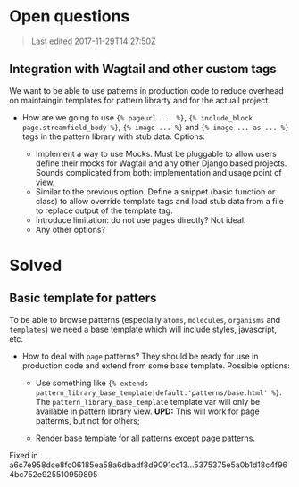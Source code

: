 # Open questions

> Last edited 2017-11-29T14:27:50Z

## Integration with Wagtail and other custom tags

We want to be able to use patterns in production code to reduce overhead on
maintaingin templates for pattern librarty and for the actuall project.

* How are we going to use `{% pageurl ... %}`, `{% include_block page.streamfield_body %}`, `{% image ... %}`
and `{% image ... as ... %}` tags in the pattern library with stub data.
Options:

  * Implement a way to use Mocks. Must be pluggable to allow users define their
  mocks for Wagtail and any other Django based projects. Sounds complicated
  from both: implementation and usage point of view.
  * Similar to the previous option. Define a snippet (basic function or class) to allow override template
  tags and load stub data from a file to replace output of the template tag.
  * Introduce limitation: do not use pages directly? Not ideal.
  * Any other options?


# Solved

## Basic template for patters

To be able to browse patterns (especially `atoms`, `molecules`, `organisms`
and `templates`) we need a base template which will include styles,
javascript, etc.

* How to deal with `page` patterns? They should be ready for use in
production code and extend from some base template. Possible options:

  * Use something like
  `{% extends pattern_library_base_template|default:'patterns/base.html' %}`.
  The `pattern_library_base_template` template var will only be
  available in pattern library view.
  **UPD:** This will work for page patterms, but not for others;

  * Render base template for all patterns except page patterns.
  
Fixed in a6c7e958dce8fc06185ea58a6dbadf8d9091cc13...5375375e5a0b1d18c4f964bc752e925510959895
